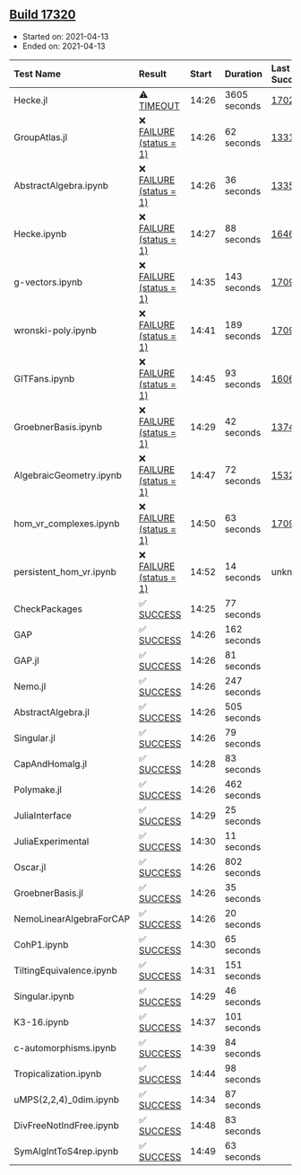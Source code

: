 ## [Build 17320](https://oscarci.mathematik.uni-kl.de/job/oscar/17320/)

* Started on: 2021-04-13
* Ended on: 2021-04-13

| Test Name    | Result | Start | Duration | Last Success | First Failure |
|:-------------|:-------|:------|:---------|:-------------|:--------------|
| Hecke.jl | ⚠ [TIMEOUT](https://oscarci.mathematik.uni-kl.de/job/oscar/17320/artifact/logs/build-17320/Hecke.jl.log) | 14:26 | 3605 seconds | [17022](https://oscarci.mathematik.uni-kl.de/job/oscar/17022/) | [17023](https://oscarci.mathematik.uni-kl.de/job/oscar/17023/) |
| GroupAtlas.jl | ❌ [FAILURE (status = 1)](https://oscarci.mathematik.uni-kl.de/job/oscar/17320/artifact/logs/build-17320/GroupAtlas.jl.log) | 14:26 | 62 seconds | [13311](https://oscarci.mathematik.uni-kl.de/job/oscar/13311/) | [13312](https://oscarci.mathematik.uni-kl.de/job/oscar/13312/) |
| AbstractAlgebra.ipynb | ❌ [FAILURE (status = 1)](https://oscarci.mathematik.uni-kl.de/job/oscar/17320/artifact/logs/build-17320/AbstractAlgebra.ipynb.log) | 14:26 | 36 seconds | [13355](https://oscarci.mathematik.uni-kl.de/job/oscar/13355/) | [13356](https://oscarci.mathematik.uni-kl.de/job/oscar/13356/) |
| Hecke.ipynb | ❌ [FAILURE (status = 1)](https://oscarci.mathematik.uni-kl.de/job/oscar/17320/artifact/logs/build-17320/Hecke.ipynb.log) | 14:27 | 88 seconds | [16463](https://oscarci.mathematik.uni-kl.de/job/oscar/16463/) | [16464](https://oscarci.mathematik.uni-kl.de/job/oscar/16464/) |
| g-vectors.ipynb | ❌ [FAILURE (status = 1)](https://oscarci.mathematik.uni-kl.de/job/oscar/17320/artifact/logs/build-17320/g-vectors.ipynb.log) | 14:35 | 143 seconds | [17099](https://oscarci.mathematik.uni-kl.de/job/oscar/17099/) | [17100](https://oscarci.mathematik.uni-kl.de/job/oscar/17100/) |
| wronski-poly.ipynb | ❌ [FAILURE (status = 1)](https://oscarci.mathematik.uni-kl.de/job/oscar/17320/artifact/logs/build-17320/wronski-poly.ipynb.log) | 14:41 | 189 seconds | [17098](https://oscarci.mathematik.uni-kl.de/job/oscar/17098/) | [17099](https://oscarci.mathematik.uni-kl.de/job/oscar/17099/) |
| GITFans.ipynb | ❌ [FAILURE (status = 1)](https://oscarci.mathematik.uni-kl.de/job/oscar/17320/artifact/logs/build-17320/GITFans.ipynb.log) | 14:45 | 93 seconds | [16068](https://oscarci.mathematik.uni-kl.de/job/oscar/16068/) | [16069](https://oscarci.mathematik.uni-kl.de/job/oscar/16069/) |
| GroebnerBasis.ipynb | ❌ [FAILURE (status = 1)](https://oscarci.mathematik.uni-kl.de/job/oscar/17320/artifact/logs/build-17320/GroebnerBasis.ipynb.log) | 14:29 | 42 seconds | [13748](https://oscarci.mathematik.uni-kl.de/job/oscar/13748/) | [13749](https://oscarci.mathematik.uni-kl.de/job/oscar/13749/) |
| AlgebraicGeometry.ipynb | ❌ [FAILURE (status = 1)](https://oscarci.mathematik.uni-kl.de/job/oscar/17320/artifact/logs/build-17320/AlgebraicGeometry.ipynb.log) | 14:47 | 72 seconds | [15322](https://oscarci.mathematik.uni-kl.de/job/oscar/15322/) | [15323](https://oscarci.mathematik.uni-kl.de/job/oscar/15323/) |
| hom_vr_complexes.ipynb | ❌ [FAILURE (status = 1)](https://oscarci.mathematik.uni-kl.de/job/oscar/17320/artifact/logs/build-17320/hom_vr_complexes.ipynb.log) | 14:50 | 63 seconds | [17099](https://oscarci.mathematik.uni-kl.de/job/oscar/17099/) | [17100](https://oscarci.mathematik.uni-kl.de/job/oscar/17100/) |
| persistent_hom_vr.ipynb | ❌ [FAILURE (status = 1)](https://oscarci.mathematik.uni-kl.de/job/oscar/17320/artifact/logs/build-17320/persistent_hom_vr.ipynb.log) | 14:52 | 14 seconds | unknown | unknown |
| CheckPackages | ✅ [SUCCESS](https://oscarci.mathematik.uni-kl.de/job/oscar/17320/artifact/logs/build-17320/CheckPackages.log) | 14:25 | 77 seconds |  |  |
| GAP | ✅ [SUCCESS](https://oscarci.mathematik.uni-kl.de/job/oscar/17320/artifact/logs/build-17320/GAP.log) | 14:26 | 162 seconds |  |  |
| GAP.jl | ✅ [SUCCESS](https://oscarci.mathematik.uni-kl.de/job/oscar/17320/artifact/logs/build-17320/GAP.jl.log) | 14:26 | 81 seconds |  |  |
| Nemo.jl | ✅ [SUCCESS](https://oscarci.mathematik.uni-kl.de/job/oscar/17320/artifact/logs/build-17320/Nemo.jl.log) | 14:26 | 247 seconds |  |  |
| AbstractAlgebra.jl | ✅ [SUCCESS](https://oscarci.mathematik.uni-kl.de/job/oscar/17320/artifact/logs/build-17320/AbstractAlgebra.jl.log) | 14:26 | 505 seconds |  |  |
| Singular.jl | ✅ [SUCCESS](https://oscarci.mathematik.uni-kl.de/job/oscar/17320/artifact/logs/build-17320/Singular.jl.log) | 14:26 | 79 seconds |  |  |
| CapAndHomalg.jl | ✅ [SUCCESS](https://oscarci.mathematik.uni-kl.de/job/oscar/17320/artifact/logs/build-17320/CapAndHomalg.jl.log) | 14:28 | 83 seconds |  |  |
| Polymake.jl | ✅ [SUCCESS](https://oscarci.mathematik.uni-kl.de/job/oscar/17320/artifact/logs/build-17320/Polymake.jl.log) | 14:26 | 462 seconds |  |  |
| JuliaInterface | ✅ [SUCCESS](https://oscarci.mathematik.uni-kl.de/job/oscar/17320/artifact/logs/build-17320/JuliaInterface.log) | 14:29 | 25 seconds |  |  |
| JuliaExperimental | ✅ [SUCCESS](https://oscarci.mathematik.uni-kl.de/job/oscar/17320/artifact/logs/build-17320/JuliaExperimental.log) | 14:30 | 11 seconds |  |  |
| Oscar.jl | ✅ [SUCCESS](https://oscarci.mathematik.uni-kl.de/job/oscar/17320/artifact/logs/build-17320/Oscar.jl.log) | 14:26 | 802 seconds |  |  |
| GroebnerBasis.jl | ✅ [SUCCESS](https://oscarci.mathematik.uni-kl.de/job/oscar/17320/artifact/logs/build-17320/GroebnerBasis.jl.log) | 14:26 | 35 seconds |  |  |
| NemoLinearAlgebraForCAP | ✅ [SUCCESS](https://oscarci.mathematik.uni-kl.de/job/oscar/17320/artifact/logs/build-17320/NemoLinearAlgebraForCAP.log) | 14:26 | 20 seconds |  |  |
| CohP1.ipynb | ✅ [SUCCESS](https://oscarci.mathematik.uni-kl.de/job/oscar/17320/artifact/logs/build-17320/CohP1.ipynb.log) | 14:30 | 65 seconds |  |  |
| TiltingEquivalence.ipynb | ✅ [SUCCESS](https://oscarci.mathematik.uni-kl.de/job/oscar/17320/artifact/logs/build-17320/TiltingEquivalence.ipynb.log) | 14:31 | 151 seconds |  |  |
| Singular.ipynb | ✅ [SUCCESS](https://oscarci.mathematik.uni-kl.de/job/oscar/17320/artifact/logs/build-17320/Singular.ipynb.log) | 14:29 | 46 seconds |  |  |
| K3-16.ipynb | ✅ [SUCCESS](https://oscarci.mathematik.uni-kl.de/job/oscar/17320/artifact/logs/build-17320/K3-16.ipynb.log) | 14:37 | 101 seconds |  |  |
| c-automorphisms.ipynb | ✅ [SUCCESS](https://oscarci.mathematik.uni-kl.de/job/oscar/17320/artifact/logs/build-17320/c-automorphisms.ipynb.log) | 14:39 | 84 seconds |  |  |
| Tropicalization.ipynb | ✅ [SUCCESS](https://oscarci.mathematik.uni-kl.de/job/oscar/17320/artifact/logs/build-17320/Tropicalization.ipynb.log) | 14:44 | 98 seconds |  |  |
| uMPS(2,2,4)_0dim.ipynb | ✅ [SUCCESS](https://oscarci.mathematik.uni-kl.de/job/oscar/17320/artifact/logs/build-17320/uMPS-2-2-4-_0dim.ipynb.log) | 14:34 | 87 seconds |  |  |
| DivFreeNotIndFree.ipynb | ✅ [SUCCESS](https://oscarci.mathematik.uni-kl.de/job/oscar/17320/artifact/logs/build-17320/DivFreeNotIndFree.ipynb.log) | 14:48 | 83 seconds |  |  |
| SymAlgIntToS4rep.ipynb | ✅ [SUCCESS](https://oscarci.mathematik.uni-kl.de/job/oscar/17320/artifact/logs/build-17320/SymAlgIntToS4rep.ipynb.log) | 14:49 | 63 seconds |  |  |

